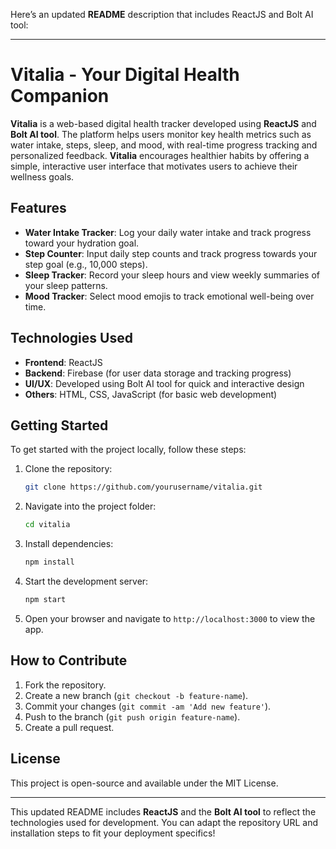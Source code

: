 Here’s an updated **README** description that includes ReactJS and Bolt AI tool:

---

# **Vitalia - Your Digital Health Companion**

**Vitalia** is a web-based digital health tracker developed using **ReactJS** and **Bolt AI tool**. The platform helps users monitor key health metrics such as water intake, steps, sleep, and mood, with real-time progress tracking and personalized feedback. **Vitalia** encourages healthier habits by offering a simple, interactive user interface that motivates users to achieve their wellness goals.

## **Features**
- **Water Intake Tracker**: Log your daily water intake and track progress toward your hydration goal.
- **Step Counter**: Input daily step counts and track progress towards your step goal (e.g., 10,000 steps).
- **Sleep Tracker**: Record your sleep hours and view weekly summaries of your sleep patterns.
- **Mood Tracker**: Select mood emojis to track emotional well-being over time.

## **Technologies Used**
- **Frontend**: ReactJS
- **Backend**: Firebase (for user data storage and tracking progress)
- **UI/UX**: Developed using Bolt AI tool for quick and interactive design
- **Others**: HTML, CSS, JavaScript (for basic web development)

## **Getting Started**
To get started with the project locally, follow these steps:

1. Clone the repository:
   ```bash
   git clone https://github.com/yourusername/vitalia.git
   ```
2. Navigate into the project folder:
   ```bash
   cd vitalia
   ```
3. Install dependencies:
   ```bash
   npm install
   ```
4. Start the development server:
   ```bash
   npm start
   ```
5. Open your browser and navigate to `http://localhost:3000` to view the app.

## **How to Contribute**
1. Fork the repository.
2. Create a new branch (`git checkout -b feature-name`).
3. Commit your changes (`git commit -am 'Add new feature'`).
4. Push to the branch (`git push origin feature-name`).
5. Create a pull request.

## **License**
This project is open-source and available under the MIT License.

---

This updated README includes **ReactJS** and the **Bolt AI tool** to reflect the technologies used for development. You can adapt the repository URL and installation steps to fit your deployment specifics!